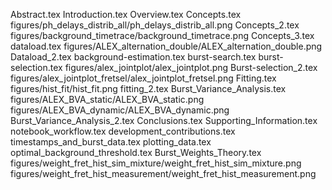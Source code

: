 Abstract.tex
Introduction.tex
Overview.tex
Concepts.tex
figures/ph_delays_distrib_all/ph_delays_distrib_all.png
Concepts_2.tex
figures/background_timetrace/background_timetrace.png
Concepts_3.tex
dataload.tex
figures/ALEX_alternation_double/ALEX_alternation_double.png
Dataload_2.tex
background-estimation.tex
burst-search.tex
burst-selection.tex
figures/alex_jointplot/alex_jointplot.png
Burst-selection_2.tex
figures/alex_jointplot_fretsel/alex_jointplot_fretsel.png
Fitting.tex
figures/hist_fit/hist_fit.png
fitting_2.tex
Burst_Variance_Analysis.tex
figures/ALEX_BVA_static/ALEX_BVA_static.png
figures/ALEX_BVA_dynamic/ALEX_BVA_dynamic.png
Burst_Variance_Analysis_2.tex
Conclusions.tex
Supporting_Information.tex
notebook_workflow.tex
development_contributions.tex
timestamps_and_burst_data.tex
plotting_data.tex
optimal_background_threshold.tex
Burst_Weights_Theory.tex
figures/weight_fret_hist_sim_mixture/weight_fret_hist_sim_mixture.png
figures/weight_fret_hist_measurement/weight_fret_hist_measurement.png
